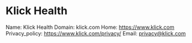 
# Klick Health

Name: Klick Health
Domain: klick.com
Home: https://www.klick.com
Privacy_policy: https://www.klick.com/privacy/
Email: privacy@klick.com
